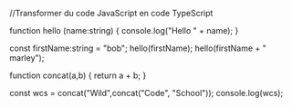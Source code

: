 
//Transformer du code JavaScript en code TypeScript

function hello (name:string) {
    console.log("Hello " + name);
}

const firstName:string = "bob";
hello(firstName);
hello(firstName + " marley");

function concat(a,b) {
    return a + b;
}

const wcs = concat("Wild",concat("Code", "School"));
console.log(wcs);
